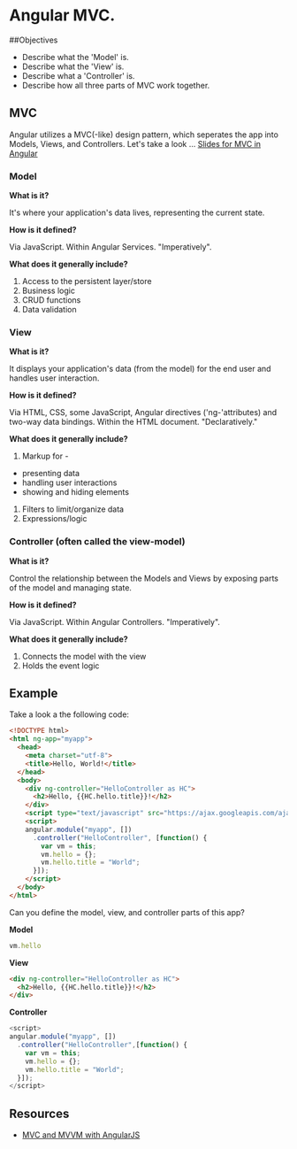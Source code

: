 # Angular MVC.

##Objectives
* Describe what the 'Model' is.
* Describe what the 'View' is.
* Describe what a 'Controller' is.
* Describe how all three parts of MVC work together.


## MVC

Angular utilizes a MVC(-like) design pattern, which seperates the app into Models, Views, and Controllers. Let's take a look ...
[Slides for MVC in Angular](https://slides.com/tylerbettilyon/angularmvc)


### Model

**What is it?**

It's where your application's data lives, representing the current state.

**How is it defined?**

Via JavaScript. Within Angular Services. "Imperatively".

**What does it generally include?**

1. Access to the persistent layer/store
1. Business logic
1. CRUD functions
1. Data validation

### View

**What is it?**

It displays your application's data (from the model) for the end user and handles user interaction.

**How is it defined?**

Via HTML, CSS, some JavaScript, Angular directives ('ng-'attributes) and two-way data bindings. Within the HTML document. "Declaratively."

**What does it generally include?**

1. Markup for -
  - presenting data
  - handling user interactions
  - showing and hiding elements
1. Filters to limit/organize data
1. Expressions/logic

### Controller (often called the view-model)

**What is it?**

Control the relationship between the Models and Views by exposing parts of the model and managing state.

**How is it defined?**

Via JavaScript. Within Angular Controllers. "Imperatively".

**What does it generally include?**

1. Connects the model with the view
1. Holds the event logic

## Example

Take a look a the following code:

```html
<!DOCTYPE html>
<html ng-app="myapp">
  <head>
    <meta charset="utf-8">
    <title>Hello, World!</title>
  </head>
  <body>
    <div ng-controller="HelloController as HC">
      <h2>Hello, {{HC.hello.title}}!</h2>
    </div>
    <script type="text/javascript" src="https://ajax.googleapis.com/ajax/libs/angularjs/1.5.5/angular.js"></script>
    <script>
    angular.module("myapp", [])
      .controller("HelloController", [function() {
        var vm = this;
        vm.hello = {};
        vm.hello.title = "World";
      }]);
    </script>
  </body>
</html>
```

Can you define the model, view, and controller parts of this app?

**Model**

```javascript
vm.hello
```

**View**

```html
<div ng-controller="HelloController as HC">
  <h2>Hello, {{HC.hello.title}}!</h2>
</div>
```

**Controller**

```javascript
<script>
angular.module("myapp", [])
  .controller("HelloController",[function() {
    var vm = this;
    vm.hello = {};
    vm.hello.title = "World";
  }]);
</script>
```

## Resources

- [MVC and MVVM with AngularJS](https://web.archive.org/web/20160229124959/http://codechutney.in/blog/javascript/mvc-and-mvvm-with-angularjs/)
